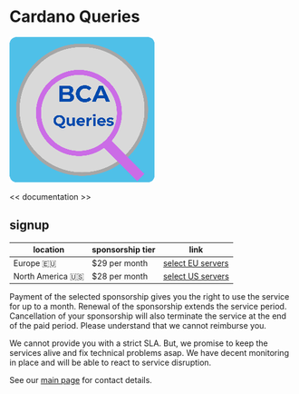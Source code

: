# Cardano Queries

[![read the docs](docs/images/BCA_Queries_256x256.png)](https://blockchain-data-analytics.github.io/Cardano_Queries/)

<< documentation >>


## signup

| location | sponsorship tier | link |
|----|----|----|
| Europe 🇪🇺 |  $29 per month  | [select EU servers](https://github.com/sponsors/Blockchain-Data-Analytics/sponsorships?pay_prorated=true&tier_id=406906) |
| North America 🇺🇸  | $28 per month | [select US servers](https://github.com/sponsors/Blockchain-Data-Analytics/sponsorships?pay_prorated=true&tier_id=406907) |

Payment of the selected sponsorship gives you the right to use the service for up to a month. Renewal of the sponsorship extends the service period. Cancellation of your sponsorship will also terminate the service at the end of the paid period. Please understand that we cannot reimburse you.

We cannot provide you with a strict SLA. But, we promise to keep the services alive and fix technical problems asap. We have decent monitoring in place and will be able to react to service disruption.

See our [main page](https://github.com/Blockchain-Data-Analytics) for contact details.

